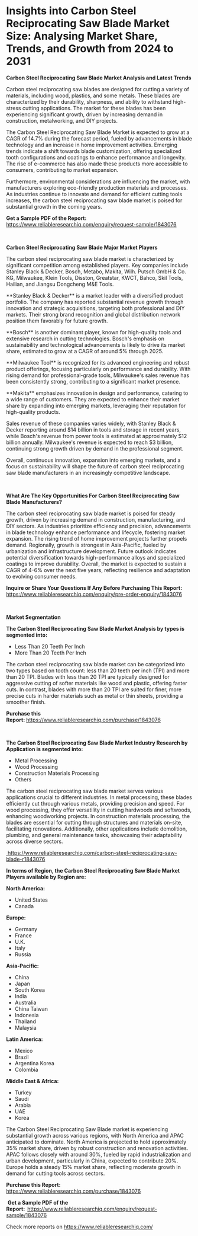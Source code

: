 <p><h1>Insights into Carbon Steel Reciprocating Saw Blade Market Size: Analysing Market Share, Trends, and Growth from 2024 to 2031</h1></p><p><strong>Carbon Steel Reciprocating Saw Blade Market Analysis and Latest Trends</strong></p>
<p><p>Carbon steel reciprocating saw blades are designed for cutting a variety of materials, including wood, plastics, and some metals. These blades are characterized by their durability, sharpness, and ability to withstand high-stress cutting applications. The market for these blades has been experiencing significant growth, driven by increasing demand in construction, metalworking, and DIY projects. </p><p>The Carbon Steel Reciprocating Saw Blade Market is expected to grow at a CAGR of 14.7% during the forecast period, fueled by advancements in blade technology and an increase in home improvement activities. Emerging trends indicate a shift towards blade customization, offering specialized tooth configurations and coatings to enhance performance and longevity. The rise of e-commerce has also made these products more accessible to consumers, contributing to market expansion. </p><p>Furthermore, environmental considerations are influencing the market, with manufacturers exploring eco-friendly production materials and processes. As industries continue to innovate and demand for efficient cutting tools increases, the carbon steel reciprocating saw blade market is poised for substantial growth in the coming years.</p></p>
<p><strong>Get a Sample PDF of the Report:&nbsp;</strong> <a href="https://www.reliableresearchiq.com/enquiry/request-sample/1843076?utm_campaign=1129&utm_medium=2&utm_source=Github&utm_content=ia&utm_term=01012025&utm_id=carbon-steel-reciprocating-saw-blade">https://www.reliableresearchiq.com/enquiry/request-sample/1843076</a></p>
<p>&nbsp;</p>
<p><strong>Carbon Steel Reciprocating Saw Blade Major Market Players</strong></p>
<p><p>The carbon steel reciprocating saw blade market is characterized by significant competition among established players. Key companies include Stanley Black & Decker, Bosch, Metabo, Makita, Wilh. Putsch GmbH & Co. KG, Milwaukee, Klein Tools, Disston, Greatstar, KWCT, Bahco, Skil Tools, Hailian, and Jiangsu Dongcheng M&E Tools.</p><p>**Stanley Black & Decker** is a market leader with a diversified product portfolio. The company has reported substantial revenue growth through innovation and strategic acquisitions, targeting both professional and DIY markets. Their strong brand recognition and global distribution network position them favorably for future growth.</p><p>**Bosch** is another dominant player, known for high-quality tools and extensive research in cutting technologies. Bosch's emphasis on sustainability and technological advancements is likely to drive its market share, estimated to grow at a CAGR of around 5% through 2025.</p><p>**Milwaukee Tool** is recognized for its advanced engineering and robust product offerings, focusing particularly on performance and durability. With rising demand for professional-grade tools, Milwaukee's sales revenue has been consistently strong, contributing to a significant market presence.</p><p>**Makita** emphasizes innovation in design and performance, catering to a wide range of customers. They are expected to enhance their market share by expanding into emerging markets, leveraging their reputation for high-quality products.</p><p>Sales revenue of these companies varies widely, with Stanley Black & Decker reporting around $14 billion in tools and storage in recent years, while Bosch's revenue from power tools is estimated at approximately $12 billion annually. Milwaukee's revenue is expected to reach $3 billion, continuing strong growth driven by demand in the professional segment.</p><p>Overall, continuous innovation, expansion into emerging markets, and a focus on sustainability will shape the future of carbon steel reciprocating saw blade manufacturers in an increasingly competitive landscape.</p></p>
<p>&nbsp;</p>
<p><strong>What Are The Key Opportunities For Carbon Steel Reciprocating Saw Blade Manufacturers?</strong></p>
<p><p>The carbon steel reciprocating saw blade market is poised for steady growth, driven by increasing demand in construction, manufacturing, and DIY sectors. As industries prioritize efficiency and precision, advancements in blade technology enhance performance and lifecycle, fostering market expansion. The rising trend of home improvement projects further propels demand. Regionally, growth is strongest in Asia-Pacific, fueled by urbanization and infrastructure development. Future outlook indicates potential diversification towards high-performance alloys and specialized coatings to improve durability. Overall, the market is expected to sustain a CAGR of 4-6% over the next five years, reflecting resilience and adaptation to evolving consumer needs.</p></p>
<p><strong>Inquire or Share Your Questions If Any Before Purchasing This Report:</strong> <a href="https://www.reliableresearchiq.com/enquiry/pre-order-enquiry/1843076?utm_campaign=1129&utm_medium=2&utm_source=Github&utm_content=ia&utm_term=01012025&utm_id=carbon-steel-reciprocating-saw-blade">https://www.reliableresearchiq.com/enquiry/pre-order-enquiry/1843076</a></p>
<p>&nbsp;</p>
<p><strong>Market Segmentation</strong></p>
<p><strong>The Carbon Steel Reciprocating Saw Blade Market Analysis by types is segmented into:</strong></p>
<p><ul><li>Less Than 20 Teeth Per Inch</li><li>More Than 20 Teeth Per Inch</li></ul></p>
<p><p>The carbon steel reciprocating saw blade market can be categorized into two types based on tooth count: less than 20 teeth per inch (TPI) and more than 20 TPI. Blades with less than 20 TPI are typically designed for aggressive cutting of softer materials like wood and plastic, offering faster cuts. In contrast, blades with more than 20 TPI are suited for finer, more precise cuts in harder materials such as metal or thin sheets, providing a smoother finish.</p></p>
<p><strong>Purchase this Report:&nbsp;</strong><a href="https://www.reliableresearchiq.com/purchase/1843076?utm_campaign=1129&utm_medium=2&utm_source=Github&utm_content=ia&utm_term=01012025&utm_id=carbon-steel-reciprocating-saw-blade">https://www.reliableresearchiq.com/purchase/1843076</a></p>
<p>&nbsp;</p>
<p><strong>The Carbon Steel Reciprocating Saw Blade Market Industry Research by Application is segmented into:</strong></p>
<p><ul><li>Metal Processing</li><li>Wood Processing</li><li>Construction Materials Processing</li><li>Others</li></ul></p>
<p><p>The carbon steel reciprocating saw blade market serves various applications crucial to different industries. In metal processing, these blades efficiently cut through various metals, providing precision and speed. For wood processing, they offer versatility in cutting hardwoods and softwoods, enhancing woodworking projects. In construction materials processing, the blades are essential for cutting through structures and materials on-site, facilitating renovations. Additionally, other applications include demolition, plumbing, and general maintenance tasks, showcasing their adaptability across diverse sectors.</p></p>
<p><a href="https://www.reliableresearchiq.com/carbon-steel-reciprocating-saw-blade-r1843076?utm_campaign=1129&utm_medium=2&utm_source=Github&utm_content=ia&utm_term=01012025&utm_id=carbon-steel-reciprocating-saw-blade">&nbsp;https://www.reliableresearchiq.com/carbon-steel-reciprocating-saw-blade-r1843076</a></p>
<p><strong>In terms of Region, the Carbon Steel Reciprocating Saw Blade Market Players available by Region are:</strong></p>
<p>
    <p> <strong> North America: </strong>
        <ul>
            <li>United States</li>
            <li>Canada</li>
        </ul>
        </p> 
    <p> <strong> Europe: </strong>
        <ul>
            <li>Germany</li>
            <li>France</li>
            <li>U.K.</li>
            <li>Italy</li>
            <li>Russia</li>
        </ul>
        </p> 
    <p> <strong> Asia-Pacific: </strong>
        <ul>
            <li>China</li>
            <li>Japan</li>
            <li>South Korea</li>
            <li>India</li>
            <li>Australia</li>
            <li>China Taiwan</li>
            <li>Indonesia</li>
            <li>Thailand</li>
            <li>Malaysia</li>
        </ul>
        </p> 
    <p> <strong> Latin America: </strong>
        <ul>
            <li>Mexico</li>
            <li>Brazil</li>
            <li>Argentina Korea</li>
            <li>Colombia</li>
        </ul>
        </p> 
    <p> <strong> Middle East & Africa: </strong>
        <ul>
            <li>Turkey</li>
            <li>Saudi</li>
            <li>Arabia</li>
            <li>UAE</li>
            <li>Korea</li>
        </ul>
    </p>
    </p>
<p><p>The Carbon Steel Reciprocating Saw Blade market is experiencing substantial growth across various regions, with North America and APAC anticipated to dominate. North America is projected to hold approximately 35% market share, driven by robust construction and renovation activities. APAC follows closely with around 30%, fueled by rapid industrialization and urban development, particularly in China, expected to contribute 20%. Europe holds a steady 15% market share, reflecting moderate growth in demand for cutting tools across sectors.</p></p>
<p><strong>Purchase this Report: </strong><a href="https://www.reliableresearchiq.com/purchase/1843076?utm_campaign=1129&utm_medium=2&utm_source=Github&utm_content=ia&utm_term=01012025&utm_id=carbon-steel-reciprocating-saw-blade">https://www.reliableresearchiq.com/purchase/1843076</a></p>
<p>&nbsp;<strong>Get a Sample PDF of the Report:&nbsp;&nbsp;</strong><a href="https://www.reliableresearchiq.com/enquiry/request-sample/1843076?utm_campaign=1129&utm_medium=2&utm_source=Github&utm_content=ia&utm_term=01012025&utm_id=carbon-steel-reciprocating-saw-blade">https://www.reliableresearchiq.com/enquiry/request-sample/1843076</a></p>
<p><strong></strong></p>
<p>Check more reports on <a href="https://www.reliableresearchiq.com/?utm_campaign=1129&utm_medium=2&utm_source=Github&utm_content=ia&utm_term=01012025&utm_id=carbon-steel-reciprocating-saw-blade">https://www.reliableresearchiq.com/</a></p>